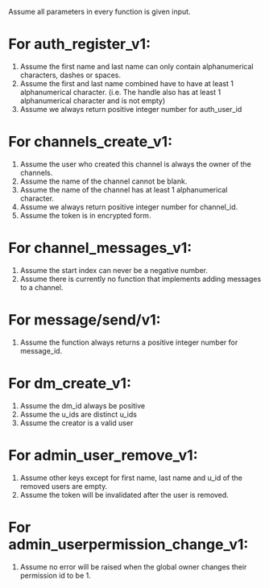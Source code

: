 Assume all parameters in every function is given input.

# For auth_register_v1:
1. Assume the first name and last name can only contain alphanumerical characters, dashes or spaces.
2. Assume the first and last name combined have to have at least 1 alphanumerical character.
(i.e. The handle also has at least 1 alphanumerical character and is not empty)
3. Assume we always return positive integer number for auth_user_id

# For channels_create_v1:
1. Assume the user who created this channel is always the owner of the channels.
2. Assume the name of the channel cannot be blank.
3. Assume the name of the channel has at least 1 alphanumerical character.
4. Assume we always return positive integer number for channel_id.
5. Assume the token is in encrypted form.

# For channel_messages_v1:
1. Assume the start index can never be a negative number.
2. Assume there is currently no function that implements adding messages to a channel.

# For message/send/v1:
1. Assume the function always returns a positive integer number for message_id. 

# For dm_create_v1:
1. Assume the dm_id always be positive
2. Assume the u_ids are distinct u_ids
3. Assume the creator is a valid user

# For admin_user_remove_v1:
1. Assume other keys except for first name, last name and u_id of the removed users are empty.
2. Assume the token will be invalidated after the user is removed.

# For admin_userpermission_change_v1:
1. Assume no error will be raised when the global owner changes their permission id to be 1.
